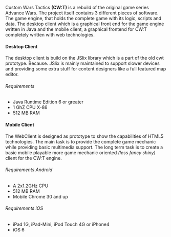 Custom Wars Tactics **(CW:T)** is a rebuild of the original game series Advance Wars. The project itself contains 3
different pieces of software. The game engine, that holds the complete game with its logic, scripts and data. The
desktop client which is a graphical front end for the game engine written in Java and the mobile client, a
graphical frontend for CW:T completely written with web technologies.

#### Desktop Client

The desktop client is build on the JSlix library which is a part of the old cwt prototype. Because. JSlix is mainly 
maintained to support slower devices and providing some extra stuff for content designers like a full featured 
map editor.

###### Requirements

* Java Runtime Edition 6 or greater
* 1 GhZ CPU X-86
* 512 MB RAM

#### Mobile Client

The WebClient is designed as prototype to show the capabilities of HTML5 technologies. The main task is to provide the
complete game mechanic while providing basic multimedia support. The long term task is to create a basic mobile playable
more game mechanic oriented *(less fancy shiny)* client for the CW:T engine.

###### Requirements Android

* A 2x1.2GHz CPU 
* 512 MB RAM
* Mobile Chrome 30 and up

###### Requirements iOS

* iPad 1G, iPad-Mini, iPod Touch 4G or iPhone4
* iOS 6